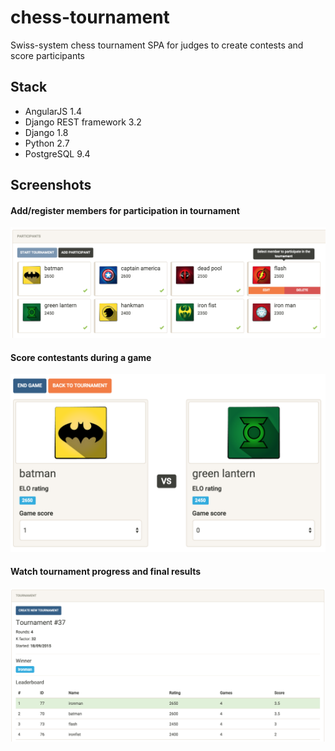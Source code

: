 # chess-tournament
Swiss-system chess tournament SPA for judges to create contests and score participants

## Stack
*   AngularJS 1.4
*   Django REST framework 3.2
*   Django 1.8
*   Python 2.7
*   PostgreSQL 9.4

## Screenshots

#### Add/register members for participation in tournament
![Participant list](static/images/screenshots/participants.png)

#### Score contestants during a game
![Game score](static/images/screenshots/game.png)

#### Watch tournament progress and final results
![Tournament details](static/images/screenshots/tournament.png)
